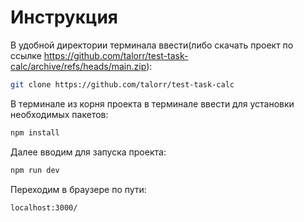 # Инструкция

В удобной директории терминала ввести(либо скачать проект по ссылке https://github.com/talorr/test-task-calc/archive/refs/heads/main.zip):

```bash
git clone https://github.com/talorr/test-task-calc
```

В терминале из корня проекта в терминале ввести для установки необходимых пакетов:

```bash
npm install
```


Далее вводим для запуска проекта:

```bash
npm run dev
```


Переходим в браузере по пути:

```bash
localhost:3000/
```
